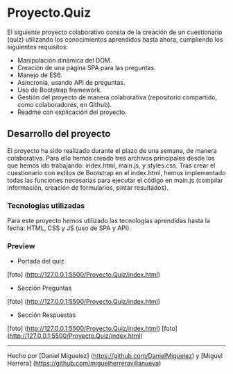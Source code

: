 # Proyecto.Quiz

El siguiente proyecto colaborativo consta de la creación de un cuestionario (quiz) utilizando los conocimientos aprendidos hasta ahora, cumpliendo los siguientes requisitos:

- Manipulación dinámica del DOM.
- Creación de una página SPA para las preguntas.
- Manejo de ES6.
- Asincronía, usando API de preguntas.
- Uso de Bootstrap framework.
- Gestión del proyecto de manera colaborativa (repositorio compartido, como colaboradores, en Github).
- Readme con explicación del proyecto.

## Desarrollo del proyecto

El proyecto ha sido realizado durante el plazo de una semana, de manera colaborativa. 
Para ello hemos creado tres archivos principales desde los que hemos ido trabajando: index.html, main.js, y styles.css.
Tras crear el cuestionario con estilos de Bootstrap en el index.html, hemos implementado todas las funciones necesarias para ejecutar el código en main.js (compilar información, creación de formularios, pintar resultados). 


### Tecnologías utilizadas

Para este proyecto hemos utilizado las tecnologías aprendidas hasta la fecha: HTML, CSS y JS (uso de SPA y API).


### Preview

- Portada del quiz

[foto] (http://127.0.0.1:5500/Proyecto.Quiz/index.html)

- Sección Preguntas

[foto] (http://127.0.0.1:5500/Proyecto.Quiz/index.html)

- Sección Respuestas

[foto] (http://127.0.0.1:5500/Proyecto.Quiz/index.html)
[foto] (http://127.0.0.1:5500/Proyecto.Quiz/index.html)


----

Hecho por [Daniel Miguelez] (https://github.com/DanielMiguelez) y [Miguel Herrera] (https://github.com/miguelherreravillanueva)
